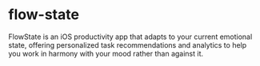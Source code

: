 # flow-state
FlowState is an iOS productivity app that adapts to your current emotional state, offering personalized task recommendations and analytics to help you work in harmony with your mood rather than against it.
